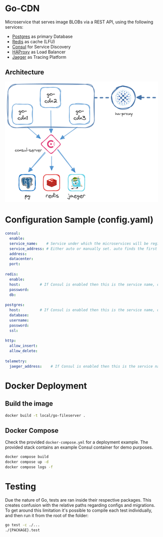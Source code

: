 # Go-CDN
Microservice that serves image BLOBs via a REST API, using the following services:
- [Postgres](https://github.com/postgres/postgres) as primary Database
- [Redis](https://github.com/redis/redis) as cache (LFU)
- [Consul](https://github.com/hashicorp/consul) for Service Discovery
- [HAProxy](https://github.com/haproxy/haproxy/) as Load Balancer
- [Jaeger](https://github.com/jaegertracing/jaeger) as Tracing Platform

## Architecture
![architecture](./assets/architecture_sketch.png)

# Configuration Sample (config.yaml)
```yaml
consul:
  enable: 
  service_name:    # Service under which the microservices will be registered. Each one will have an unique id.
  service_address: # Either auto or manually set. auto finds the first non-loopback address.
  address: 
  datacenter: 
  port: 

redis:
  enable: 
  host:         # If Consul is enabled then this is the service name, otherwise ip:port
  password: 
  db: 

postgres:
  host:         # If Consul is enabled then this is the service name, otherwise ip:port
  database: 
  username:
  password: 
  ssl: 

http:
  allow_insert: 
  allow_delete:

telemetry:
  jaeger_address:    # If Consul is enabled then this is the service name, otherwise ip:port
```

# Docker Deployment
## Build the image
```bash
docker build -t local/go-fileserver .
```

## Docker Compose
Check the provided `docker-compose.yml` for a deployment example. The provided stack contains an example Consul container for demo purposes.
```bash
docker compose build 
docker compose up -d
docker compose logs -f
```

# Testing
Due the nature of Go, tests are ran inside their respective packages. This creates confusion with the relative paths regarding configs and migrations.
To get around this limitation it's possible to compile each test individually, and then run it from the root of the folder:
```bash
go test -c ./...
./{PACKAGE}.test 
```
